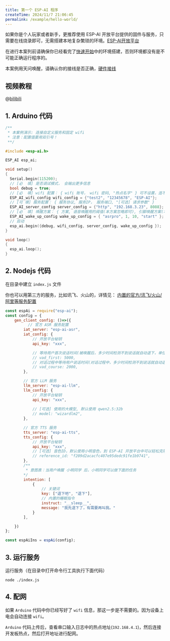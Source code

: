 ```yaml
---
title: 第一个 ESP-AI 程序
createTime: 2024/11/7 21:06:45
permalink: /example/hello-world/
---
```


如果你是个人玩家或者新手，更推荐使用 ESP-AI 开放平台提供的固件与服务，只需要在线烧录即可，无需搭建本地复杂繁琐的环境。[ESP-AI开放平台](https://dev.espai.fun/)

在进行本案列前请确保你已经看完了[快速开始](/guide/intro/)中的环境搭建，否则环境都没有是不可能正确运行程序的。

本案例用天问唤醒，请确认你的接线是否正确，[硬件接线](/guide/1e7b8i8e/)


## 视频教程 
@[bilibili](BV187mzYDECh)


## 1. Arduino 代码
```c
/**
 * 本案例演示: 连接自定义服务和固定 wifi
 * 注意：配置值要用双引号！ 
 **/

#include <esp-ai.h>

ESP_AI esp_ai;

void setup()
{
  Serial.begin(115200);
  // [必  填] 是否调试模式， 会输出更多信息
  bool debug = true;
  // [必  填] wifi 配置： { wifi 账号， wifi 密码, "热点名字" } 可不设置，连不上wifi时会打开热点：ESP-AI，连接wifi后打开地址： 192.168.4.1 进行配网(控制台会输出地址，或者在ap回调中也能拿到信息)
  ESP_AI_wifi_config wifi_config = {"test2", "12345678", "ESP-AI"};
  // [可 填] 服务配置： { 服务协议, 服务IP， 服务端口, "[可选] 请求参数" }
  ESP_AI_server_config server_config = {"http", "192.168.3.23", 8088};
  // [必  填] 唤醒方案： { 方案, 语音唤醒用的阈值(本方案忽略即可), 引脚唤醒方案(本方案忽略), 发送的字符串 }
  ESP_AI_wake_up_config wake_up_config = { "asrpro", 1, 10, "start" };   
  // 启动
  esp_ai.begin({debug, wifi_config, server_config, wake_up_config });
}

void loop()
{
  esp_ai.loop();
}

```
 
## 2. Nodejs 代码

在目录中建立 `index.js` 文件


你也可以用第三方的服务，比如讯飞、火山的，详情见： [内置的官方/讯飞/火山/阿里等服务配置](/example/builtin-server/)

```js 
const espAi = require("esp-ai"); 
const config = { 
    gen_client_config: ()=>({
          // 官方 ASR 服务配置 
        iat_server: "esp-ai-asr",
        iat_config: {
            // 开放平台秘钥
            api_key: "xxx",

            // 等待用户首次说话时间(被唤醒后，多少时间检测不到说话就自动退下，单位 ms， 默认: 5000)
            // vad_first: 5000,
            // 对话过程中等待用户说话时间(对话过程中，多少时间检测不到说话就自动退下，单位 ms， 默认: 2000)
            // vad_course: 2000,
        }, 

        // 官方 LLM 服务
        llm_server: "esp-ai-llm",
        llm_config: { 
            // 开放平台秘钥
            api_key: "xxx",
            
            // [可选] 使用的大模型, 默认使用 qwen2.5:32b 
            // model: "wizardlm2",
        },

        // 官方 TTS 服务
        tts_server: "esp-ai-tts",
        tts_config: {  
            // 开放平台秘钥
            api_key: "xxx",
            // [可选] 音色ID，默认使用小明音色，到 ESP-AI 开放平台中可以轻松克隆音色或者使用别人的音色
            // reference_id: "f209d2acacfc407e95dedc91fe1b9741", 
        },
        /**
         * 意图表：当用户唤醒 小明同学 后，小明同学可以做下面的任务
        */
        intention: [ 
            {
                // 关键词
                key: ["退下吧", "退下"],
                // 内置的睡眠指令
                instruct: "__sleep__",
                message: "我先退下了，有需要再叫我。"
            }
        ],

    })
};

const espAiIns = espAi(config);

```
## 3. 运行服务
运行服务（在目录中打开命令行工具执行下面代码）
```
node ./index.js
```


## 4. 配网

如果 `Arduino` 代码中你已经写好了 `wifi` 信息，那这一步是不需要的。因为设备上电会自动连接 `wifi`。

`Arduino` 代码上传后，查看串口输入日志中的热点地址(`192.168.4.1`)，然后连接开发板热点，然后打开地址进行配网。

 

 